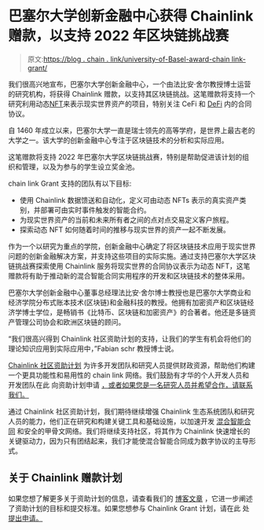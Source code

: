 # 巴塞尔大学创新金融中心获得 Chainlink 赠款，以支持 2022 年区块链挑战赛

> 原文:[https://blog . chain . link/university-of-Basel-award-chain link-grant/](https://blog.chain.link/university-of-basel-awarded-chainlink-grant/)

我们很高兴地宣布，巴塞尔大学创新金融中心，一个由法比安·舍尔教授博士运营的研究机构，将获得 Chainlink 赠款，以支持其区块链挑战。这笔赠款将支持一个研究利用动态[NFT](https://chain.link/education/nfts)来表示现实世界资产的项目，特别关注 CeFi 和 [DeFi](https://chain.link/education/defi) 内的合同协议。

自 1460 年成立以来，巴塞尔大学一直是瑞士领先的高等学府，是世界上最古老的大学之一。该大学的创新金融中心专注于区块链技术的分析和实际应用。

这笔赠款将支持 2022 年巴塞尔大学区块链挑战赛，特别是帮助促进该计划的组织和管理，以及为参与的学生设立奖金池。

chain link Grant 支持的团队有以下目标:

*   使用 Chainlink 数据馈送和自动化，定义可由动态 NFTs 表示的真实资产类别，并部署可由实时事件触发的智能合约。
*   为现实世界资产的当前和未来所有者之间的点对点交易定义客户旅程。
*   探索动态 NFT 如何随着时间的推移与现实世界的资产一起不断发展。

作为一个以研究为重点的学院，创新金融中心确定了将区块链技术应用于现实世界问题的创新金融解决方案，并支持这些项目的实际实施。通过支持巴塞尔大学区块链挑战赛探索使用 Chainlink 服务将现实世界的合同协议表示为动态 NFT，这笔赠款将有助于推动新的混合智能合同实用程序的开发和区块链技术的整体采用。

巴塞尔大学创新金融中心董事总经理法比安·舍尔博士教授也是巴塞尔大学商业和经济学院分布式账本技术(区块链)和金融科技的教授。他拥有加密资产和区块链经济学博士学位，是畅销书《比特币、区块链和加密资产》的合著者。他还是多链资产管理公司协会和欧洲区块链的顾问。

“我们很高兴得到 Chainlink 社区资助计划的支持，让我们的学生有机会将他们的理论知识应用到实际应用中，”Fabian schr 教授博士说。

[Chainlink 社区资助计划](https://blog.chain.link/introducing-the-chainlink-community-grant-program/) 为许多开发团队和研究人员提供财政资源，帮助他们构建一个更具功能性和易用性的 chain link 网络。我们鼓励有才华的个人开发人员和开发团队在此 向资助计划申请 [，或者如果您是一名研究人员并希望合作，请联系我们。](https://chainlinkgrants.typeform.com/to/efEbsq)

通过 Chainlink 社区资助计划，我们期待继续增强 Chainlink 生态系统团队和研究人员的能力，他们正在研究和构建关键工具和基础设施，以加速开发 [混合智能合同](https://blog.chain.link/hybrid-smart-contracts-explained/) 和安全的甲骨文网络。我们将继续支持社区，将其作为 Chainlink 快速增长的关键驱动力，因为只有团结起来，我们才能使混合智能合同成为数字协议的主导形式。

## **关于 Chainlink 赠款计划**

如果您想了解更多关于资助计划的信息，请查看我们的 [博客文章](https://blog.chain.link/introducing-the-chainlink-community-grant-program/) ，它进一步阐述了资助计划的目标和提交标准。如果您想参与 Chainlink Grant 计划，请在此 处 [提出申请。](https://chainlinkgrants.typeform.com/to/efEbsq)